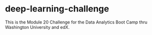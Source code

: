 # deep-learning-challenge
  This is the Module 20 Challenge for the Data Analytics Boot Camp thru Washington University and edX. 
